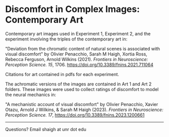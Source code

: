 # Discomfort in Complex Images: Contemporary Art

Contemporary art images used in Experiment 1, Experiment 2, and the experiment involving the triples of the contemporary art in:

"Deviation from the chromatic content of natural scenes is associated with visual discomfort" 
by Olivier Penacchio, Sarah M Haigh, Xortia Ross, Rebecca Ferguson, Arnold Wilkins (2021). _Frontiers in Neuroscience: Perception Science. 15_, 1706. https://doi.org/10.3389/fnins.2021.711064


Citations for art contained in pdfs for each experiment.

The achromatic versions of the images are contained in Art 1 and Art 2 folders. These images were used to collect ratings of discomfort to model the neural mechanics in:

"A mechanistic account of visual discomfort"
by Olivier Penacchio, Xavier Otazu, Arnold J Wilkins, & Sarah M Haigh (2023). _Frontiers in Neuroscience: Perception Science. 17_, https://doi.org/10.3389/fnins.2023.1200661


_______

Questions? Email shaigh at unr dot edu
